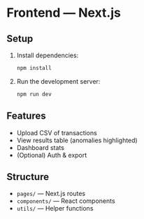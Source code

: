 # Frontend — Next.js

## Setup

1. Install dependencies:
   ```sh
   npm install
   ```
2. Run the development server:
   ```sh
   npm run dev
   ```

## Features
- Upload CSV of transactions
- View results table (anomalies highlighted)
- Dashboard stats
- (Optional) Auth & export

## Structure
- `pages/` — Next.js routes
- `components/` — React components
- `utils/` — Helper functions

